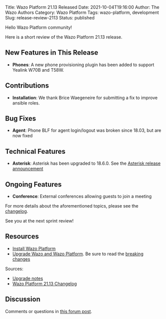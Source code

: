 Title: Wazo Platform 21.13 Released
Date: 2021-10-04T19:16:00
Author: The Wazo Authors
Category: Wazo Platform
Tags: wazo-platform, development
Slug: release-review-2113
Status: published

Hello Wazo Platform community!

Here is a short review of the Wazo Platform 21.13 release.

## New Features in This Release

- **Phones**: A new phone provisioning plugin has been added to support Yealink W70B and T58W.

## Contributions

- **Installation**: We thank Brice Waegeneire for submitting a fix to improve ansible roles.

## Bug Fixes

- **Agent**: Phone BLF for agent login/logout was broken since 18.03, but are now fixed

## Technical Features

- **Asterisk**: Asterisk has been upgraded to 18.6.0. See the [Asterisk release announcement](https://www.asterisk.org/asterisk-news/asterisk-18-6-0-now-available/)

## Ongoing Features

- **Conference**: External conferences allowing guests to join a meeting

For more details about the aforementioned topics, please see the [changelog](https://wazo-dev.atlassian.net/issues/?jql=project%3DWAZO%20AND%20fixVersion%3D21.13).

See you at the next sprint review!

## Resources

- [Install Wazo Platform](/use-cases)
- [Upgrade Wazo and Wazo Platform](/uc-doc/upgrade/). Be sure to read the
  [breaking changes](/uc-doc/upgrade/upgrade_notes#21-13)

Sources:

- [Upgrade notes](/uc-doc/upgrade/upgrade_notes#21-13)
- [Wazo Platform 21.13 Changelog](https://wazo-dev.atlassian.net/issues/?jql=project%3DWAZO%20AND%20fixVersion%3D21.13)

## Discussion

Comments or questions in
[this forum post](https://wazo-platform.discourse.group/t/blog-wazo-platform-21-13-released).

